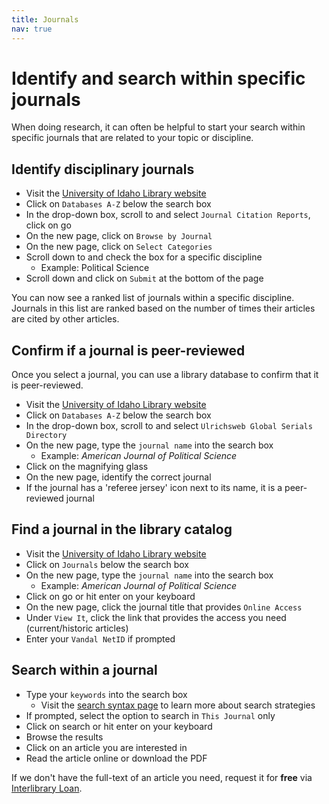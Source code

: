 ```yaml
---
title: Journals
nav: true
---
```

# Identify and search within specific journals

When doing research, it can often be helpful to start your search within specific journals that are related to your topic or discipline.

## Identify disciplinary journals
* Visit the <a href="https://www.lib.uidaho.edu/" target="_blank">University of Idaho Library website</a>
* Click on `Databases A-Z` below the search box
* In the drop-down box, scroll to and select `Journal Citation Reports`, click on go
* On the new page, click on `Browse by Journal`
* On the new page, click on `Select Categories`
* Scroll down to and check the box for a specific discipline
  * Example: Political Science
* Scroll down and click on `Submit` at the bottom of the page

You can now see a ranked list of journals within a specific discipline. Journals in this list are ranked based on the number of times their articles are cited by other articles.

## Confirm if a journal is peer-reviewed
Once you select a journal, you can use a library database to confirm that it is peer-reviewed.

* Visit the <a href="https://www.lib.uidaho.edu/" target="_blank">University of Idaho Library website</a>
* Click on `Databases A-Z` below the search box
* In the drop-down box, scroll to and select `Ulrichsweb Global Serials Directory`
* On the new page, type the `journal name` into the search box
  * Example: *American Journal of Political Science*
* Click on the magnifying glass
* On the new page, identify the correct journal
* If the journal has a 'referee jersey' icon next to its name, it is a peer-reviewed journal

## Find a journal in the library catalog
* Visit the <a href="https://www.lib.uidaho.edu/" target="_blank">University of Idaho Library website</a>
* Click on `Journals` below the search box
* On the new page, type the `journal name` into the search box
  * Example: *American Journal of Political Science*
* Click on go or hit enter on your keyboard
* On the new page, click the journal title that provides `Online Access`
* Under `View It`, click the link that provides the access you need (current/historic articles)
* Enter your `Vandal NetID` if prompted 

## Search within a journal
* Type your `keywords` into the search box 
  * Visit the <a href="https://jylisadoney.github.io/pols-235/4-syntax.html" target="_blank">search syntax page</a> to learn more about search strategies
* If prompted, select the option to search in `This Journal` only
* Click on search or hit enter on your keyboard
* Browse the results 
* Click on an article you are interested in
* Read the article online or download the PDF  

If we don't have the full-text of an article you need, request it for **free** via <a href ="https://www.lib.uidaho.edu/services/ill/" target="_blank">Interlibrary Loan</a>.